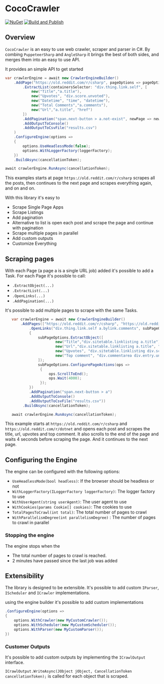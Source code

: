 # CocoCrawler

[![NuGet](https://img.shields.io/nuget/v/CocoCrawler?logo=nuget&logoColor=fff)](https://www.nuget.org/packages/CocoCrawler)
[![Build and Publish](https://github.com/Marcel0024/CocoCrawler/actions/workflows/main.yml/badge.svg)](https://github.com/Marcel0024/CocoCrawler/actions/workflows/main.yml)

## Overview

`CocoCrawler` is an easy to use web crawler, scraper and parser in C#. By combing `PuppeteerSharp` and `AngleSharp` it brings the best of both sides, and merges them into an easy to use API.

It provides an simple API to get started

```csharp
var crawlerEngine = await new CrawlerEngineBuilder()
    .AddPage("https://old.reddit.com/r/csharp", pageOptions => pageOptions
        .ExtractList(containersSelector: "div.thing.link.self", [
            new("Title","a.title"),
            new("Upvotes", "div.score.unvoted"),
            new("Datetime", "time", "datetime"),
            new("Total Comments","a.comments"),
            new("Url","a.title", "href")
        ])
        .AddPagination("span.next-button > a.not-exist", newPage => newPage.ScrollToEnd())
        .AddOutputToConsole()
        .AddOutputToCsvFile("results.csv")
    )
    .ConfigureEngine(options =>
    {
        options.UseHeadlessMode(false);
        options.WithLoggerFactory(loggerFactory);
    })
    .BuildAsync(cancellationToken);

await crawlerEngine.RunAsync(cancellationToken);
```

This examples starts at page `https://old.reddit.com/r/csharp` scrapes all the posts, then continues to the next page and scrapes everything again, and on and on.

With this library it's easy to 

* Scrape Single Page Apps
* Scrape Listings
* Add pagination
* Alternative to list is open each post and scrape the page and continue with pagination
* Scrape multiple pages in parallel
* Add custom outputs
* Customize Everything

## Scraping pages

With each Page (a page a is a single URL job) added it's possible to add a Task. For each Page it's possible to call:

* `.ExtractObject(...)`
* `.ExtractList(...)`
* `.OpenLinks(...)`
* `.AddPagination(...)`

It's possible to add multiple pages to scrape with the same Tasks.

```csharp
   var crawlerEngine = await new CrawlerEngineBuilder()
       .AddPages(["https://old.reddit.com/r/csharp", "https://old.reddit.com/r/dotnet"], pageOptions => pageOptions
           .OpenLinks("div.thing.link.self a.bylink.comments", subPageOptions =>
           {
               subPageOptions.ExtractObject([
                       new("Title","div.sitetable.linklisting a.title"),
                       new("Url","div.sitetable.linklisting a.title", "href"),
                       new("Upvotes", "div.sitetable.linklisting div.score.unvoted"),
                       new("Top comment", "div.commentarea div.entry.unvoted div.md"),
               ]);
               subPageOptions.ConfigurePageActions(ops =>
                {
                    ops.ScrollToEnd();
                    ops.Wait(4000);
                });
           })
           .AddPagination("span.next-button > a")
           .AddOutputToConsole()
           .AddOutputToCsvFile("results.csv"))
        .BuildAsync(cancellationToken);

   await crawlerEngine.RunAsync(cancellationToken);
```

This example starts at `https://old.reddit.com/r/csharp` and `https://old.reddit.com/r/dotnet` and opens each post and scrapes the title, url, upvotes and top comment. It also scrolls to the end of the page and waits 4 seconds before scraping the page. And it continues to the next page.

## Configuring the Engine

The engine can be configured with the following options:

* `UseHeadlessMode(bool headless)`: If the browser should be headless or not
* `WithLoggerFactory(ILoggerFactory loggerFactory)`: The logger factory to use
* `WithUserAgent(string userAgent)`: The user agent to use
* `WithCookies(params Cookie[] cookies)`: The cookies to use
* `TotalPagesToCrawl(int total)`: The total number of pages to crawl
* `WithParallelismDegree(int parallelismDegree)` : The number of pages to crawl in parallel

### Stopping the engine

The engine stops when the 
* The total number of pages to crawl is reached.
* 2 minutes have passed since the last job was added


## Extensibility

The library is designed to be extensible. It's possible to add custom `IParser`, `IScheduler` and `ICrawler` implementations.

using the engine builder it's possible to add custom implementations

```csharp
.ConfigureEngine(options =>
{
    options.WithCrawler(new MyCustomCrawler());
    options.WithScheduler(new MyCustomScheduler());
    options.WithParser(new MyCustomParser());
})
```


### Customer Outputs

It's possible to add custom outputs by implementing the `ICrawlOutput` interface.

`ICrawlOutput.WriteAsync(JObject jObject, CancellationToken cancellationToken);` is called for each object that is scraped.
